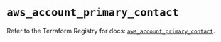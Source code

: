 # `aws_account_primary_contact`

Refer to the Terraform Registry for docs: [`aws_account_primary_contact`](https://registry.terraform.io/providers/hashicorp/aws/6.15.0/docs/resources/account_primary_contact).
